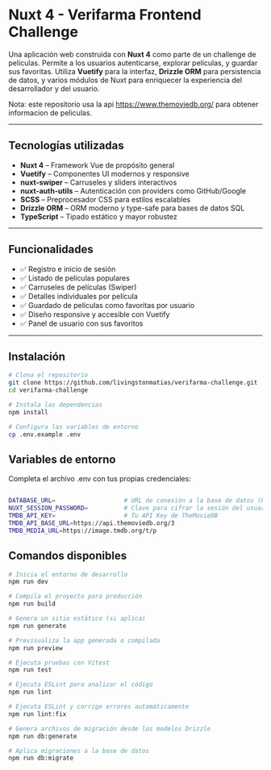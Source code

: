 #  Nuxt 4 - Verifarma Frontend Challenge

Una aplicación web construida con **Nuxt 4** como parte de un challenge de películas. Permite a los usuarios autenticarse, explorar películas, y guardar sus favoritas. Utiliza **Vuetify** para la interfaz, **Drizzle ORM** para persistencia de datos, y varios módulos de Nuxt para enriquecer la experiencia del desarrollador y del usuario.

Nota: este repositorio usa la api https://www.themoviedb.org/ para obtener informacion de peliculas.

---

##  Tecnologías utilizadas

- **Nuxt 4** – Framework Vue de propósito general
- **Vuetify** – Componentes UI modernos y responsive
- **nuxt-swiper** – Carruseles y sliders interactivos
- **nuxt-auth-utils** – Autenticación con providers como GitHub/Google
- **SCSS** – Preprocesador CSS para estilos escalables
- **Drizzle ORM** – ORM moderno y type-safe para bases de datos SQL
- **TypeScript** – Tipado estático y mayor robustez

---

##  Funcionalidades

- ✅ Registro e inicio de sesión
- ✅ Listado de películas populares
- ✅ Carruseles de películas (Swiper)
- ✅ Detalles individuales por película
- ✅ Guardado de películas como favoritas por usuario
- ✅ Diseño responsive y accesible con Vuetify
- ✅ Panel de usuario con sus favoritos

---

##  Instalación

```bash
# Clona el repositorio
git clone https://github.com/livingstonmatias/verifarma-challenge.git
cd verifarma-challenge

# Instala las dependencias
npm install

# Configura las variables de entorno
cp .env.example .env

```

##  Variables de entorno

Completa el archivo .env con tus propias credenciales:
```bash

DATABASE_URL=                   # URL de conexión a la base de datos (PostgreSQL)
NUXT_SESSION_PASSWORD=          # Clave para cifrar la sesión del usuario (minimo 32 caracteres) 
TMDB_API_KEY=                   # Tu API Key de TheMovieDB
TMDB_API_BASE_URL=https://api.themoviedb.org/3
TMDB_MEDIA_URL=https://image.tmdb.org/t/p
```

##  Comandos disponibles

```bash
# Inicia el entorno de desarrollo
npm run dev

# Compila el proyecto para producción
npm run build

# Genera un sitio estático (si aplica)
npm run generate

# Previsualiza la app generada o compilada
npm run preview

# Ejecuta pruebas con Vitest
npm run test

# Ejecuta ESLint para analizar el código
npm run lint

# Ejecuta ESLint y corrige errores automáticamente
npm run lint:fix

# Genera archivos de migración desde los modelos Drizzle
npm run db:generate

# Aplica migraciones a la base de datos
npm run db:migrate
```